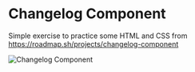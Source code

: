# Changelog Component

Simple exercise to practice some HTML and CSS from https://roadmap.sh/projects/changelog-component

![Changelog Component](image.png)